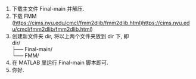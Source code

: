 1. 下载主文件 Final-main 并解压.
2. 下载 FMM (https://cims.nyu.edu/cmcl/fmm2dlib/fmm2dlib.html)https://cims.nyu.edu/cmcl/fmm2dlib/fmm2dlib.html) 
3. 创建新文件夹 dir, 将以上两个文件夹放到 dir 下, 即  
  dir/  
    ├── Final-main/  
    └── FMM/  
3. 在 MATLAB 里运行 Final-main 脚本即可.
4. 你好.


